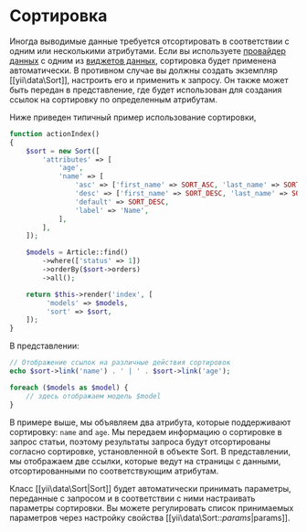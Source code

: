 Сортировка
=======

Иногда выводимые данные требуется отсортировать в соответствии с одним или несколькими атрибутами. 
Если вы используете [провайдер данных](output-data-providers.md) с одним из [виджетов данных](output-data-widgets.md), 
сортировка будет применена автоматически. В противном случае вы должны создать экземпляр [[yii\data\Sort]], 
настроить его и применить к запросу. Он также может быть передан в представление, где будет использован 
для создания ссылок на сортировку по определенным атрибутам.

Ниже приведен типичный пример использование сортировки,

```php
function actionIndex()
{
    $sort = new Sort([
        'attributes' => [
            'age',
            'name' => [
                'asc' => ['first_name' => SORT_ASC, 'last_name' => SORT_ASC],
                'desc' => ['first_name' => SORT_DESC, 'last_name' => SORT_DESC],
                'default' => SORT_DESC,
                'label' => 'Name',
            ],
        ],
    ]);

    $models = Article::find()
        ->where(['status' => 1])
        ->orderBy($sort->orders)
        ->all();

    return $this->render('index', [
         'models' => $models,
         'sort' => $sort,
    ]);
}
```

В представлении:

```php
// Отображение ссылок на различные действия сортировок
echo $sort->link('name') . ' | ' . $sort->link('age');

foreach ($models as $model) {
    // здесь отображаем модель $model
}
```

В примере выше, мы объявляем два атрибута, которые поддерживают сортировку: `name` and `age`.
Мы передаем информацию о сортировке в запрос статьи, поэтому результаты запроса будут отсортированы 
согласно сортировке, установленной в объекте Sort. В представлении, мы отображаем две ссылки, 
которые ведут на страницы с данными, отсортированными по соответствующим атрибутам.

Класс [[yii\data\Sort|Sort]] будет автоматически принимать параметры, переданные с запросом 
и в соответствии с ними настраивать параметры сортировки. Вы можете регулировать список принимаемых 
параметров через настройку свойства  [[yii\data\Sort::$params|$params]].
